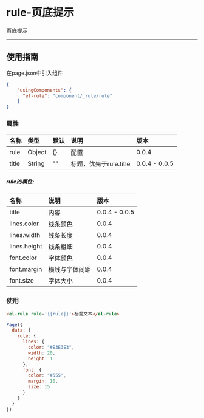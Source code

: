 # rule-页底提示

页底提示

---

## 使用指南

在page.json中引入组件

```json
{
    "usingComponents": {
      "el-rule": "component/_rule/rule"
    }
}
```

### 属性

| 名称 | 类型 | 默认 | 说明 | 版本 |
| :--- | :--- | :--- | :--- | :--- |
| rule | Object | {} | 配置 | 0.0.4 |
| title | String | "" | 标题，优先于rule.title | 0.0.4 - 0.0.5 |

##### rule的属性:

| 名称 | 说明 | 版本 |
| :--- | :--- | :--- |
| title | 内容 | 0.0.4 - 0.0.5 |
| lines.color | 线条颜色 | 0.0.4 |
| lines.width | 线条长度 | 0.0.4 |
| lines.height | 线条粗细 | 0.0.4 |
| font.color | 字体颜色 | 0.0.4 |
| font.margin | 横线与字体间距 | 0.0.4 |
| font.size | 字体大小 | 0.0.4 |

### 使用

```html
<el-rule rule='{{rule}}'>标题文本</el-rule>
```

```js
Page({
  data: {
    rule: {
      lines: {
        color: "#E3E3E3",
        width: 20,
        height: 1
      },
      font: {
        color: "#555",
        margin: 10,
        size: 15
      }
    }
  }
})
```



